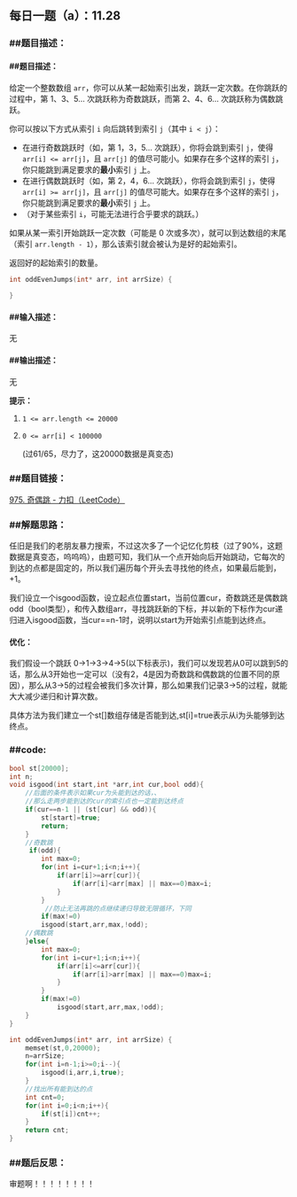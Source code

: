 ## 每日一题（a）：11.28

### ##题目描述：

#### 		##题目描述：

给定一个整数数组 `arr`，你可以从某一起始索引出发，跳跃一定次数。在你跳跃的过程中，第 1、3、5... 次跳跃称为奇数跳跃，而第 2、4、6... 次跳跃称为偶数跳跃。

你可以按以下方式从索引 `i` 向后跳转到索引 `j`（其中 `i < j`）：

- 在进行奇数跳跃时（如，第 1，3，5... 次跳跃），你将会跳到索引 `j`，使得 `arr[i] <= arr[j]`，且 `arr[j]` 的值尽可能小。如果存在多个这样的索引 `j`，你只能跳到满足要求的**最小**索引 `j` 上。
- 在进行偶数跳跃时（如，第 2，4，6... 次跳跃），你将会跳到索引 `j`，使得 `arr[i] >= arr[j]`，且 `arr[j]` 的值尽可能大。如果存在多个这样的索引 `j`，你只能跳到满足要求的**最小**索引 `j` 上。
- （对于某些索引 `i`，可能无法进行合乎要求的跳跃。）

如果从某一索引开始跳跃一定次数（可能是 0 次或多次），就可以到达数组的末尾（索引 `arr.length - 1`），那么该索引就会被认为是好的起始索引。

返回好的起始索引的数量。

```c
int oddEvenJumps(int* arr, int arrSize) {
    
}
```

#### 		##输入描述：

无

#### 		##输出描述：

无

**提示：**

1. `1 <= arr.length <= 20000`

2. `0 <= arr[i] < 100000`

   (过61/65，尽力了，这20000数据是真变态)

### ##题目链接：

[975. 奇偶跳 - 力扣（LeetCode）](https://leetcode.cn/problems/odd-even-jump/description/)

### ##解题思路：

任旧是我们的老朋友暴力搜索，不过这次多了一个记忆化剪枝（过了90%，这题数据是真变态，呜呜呜），由题可知，我们从一个点开始向后开始跳动，它每次的到达的点都是固定的，所以我们遍历每个开头去寻找他的终点，如果最后能到，+1。

我们设立一个isgood函数，设立起点位置start，当前位置cur，奇数跳还是偶数跳odd（bool类型），和传入数组arr，寻找跳跃新的下标，并以新的下标作为cur递归进入isgood函数，当cur==n-1时，说明以start为开始索引点能到达终点。

#### 优化：

我们假设一个跳跃 0->1->3->4->5(以下标表示)，我们可以发现若从0可以跳到5的话，那么从3开始也一定可以（没有2，4是因为奇数跳和偶数跳的位置不同的原因），那么从3->5的过程会被我们多次计算，那么如果我们记录3->5的过程，就能大大减少递归和计算次数。

具体方法为我们建立一个st[]数组存储是否能到达,st[i]=true表示从i为头能够到达终点。

### ##code:

```c
bool st[20000];
int n;
void isgood(int start,int *arr,int cur,bool odd){
    //后面的条件表示如果cur为头能到达的话，、
    //那么走两步能到达的cur的索引点也一定能到达终点
    if(cur==n-1 || (st[cur] && odd)){
        st[start]=true;
        return;
    }
    //奇数跳
     if(odd){
        int max=0;
        for(int i=cur+1;i<n;i++){
            if(arr[i]>=arr[cur]){
                if(arr[i]<arr[max] || max==0)max=i;
            }
        }
         //防止无法再跳的点继续递归导致无限循环，下同
        if(max!=0)
        isgood(start,arr,max,!odd);
    //偶数跳
    }else{
        int max=0;
        for(int i=cur+1;i<n;i++){
            if(arr[i]<=arr[cur]){
                if(arr[i]>arr[max] || max==0)max=i;
            }
        }
        if(max!=0)
            isgood(start,arr,max,!odd);
    }
}

int oddEvenJumps(int* arr, int arrSize) {
    memset(st,0,20000);
    n=arrSize;
    for(int i=n-1;i>=0;i--){
        isgood(i,arr,i,true);
    }
    //找出所有能到达的点
    int cnt=0;
    for(int i=0;i<n;i++){
        if(st[i])cnt++;
    }
    return cnt;
}

```



### ##题后反思：

审题啊！！！！！！！！